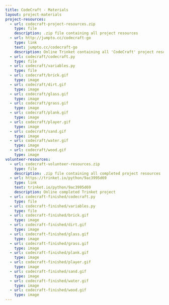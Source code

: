 ```yaml
---
title: CodeCraft - Materials
layout: project-materials
project-resources:     
  - url: codecraft-project-resources.zip
    type: file
    description: .zip file containing all project resources
  - url: http://jumpto.cc/codecraft-go
    type: link
    text: jumpto.cc/codecraft-go
    description: Online Trinket containing all 'CodeCraft' project resources
  - url: codecraft/codecraft.py
    type: file
  - url: codecraft/variables.py
    type: file
  - url: codecraft/brick.gif
    type: image
  - url: codecraft/dirt.gif
    type: image
  - url: codecraft/glass.gif
    type: image
  - url: codecraft/grass.gif
    type: image
  - url: codecraft/plank.gif
    type: image
  - url: codecraft/player.gif
    type: image
  - url: codecraft/sand.gif
    type: image
  - url: codecraft/water.gif
    type: image
  - url: codecraft/wood.gif
    type: image
volunteer-resources:
  - url: codecraft-volunteer-resources.zip
    type: file
    description: .zip file containing all completed project resources
  - url: https://trinket.io/python/9ac3995d69
    type: link
    text: trinket.io/python/9ac3995d69
    description: Online completed Trinket project
  - url: codecraft-finished/codecraft.py
    type: file
  - url: codecraft-finished/variables.py
    type: file
  - url: codecraft-finished/brick.gif
    type: image
  - url: codecraft-finished/dirt.gif
    type: image
  - url: codecraft-finished/glass.gif
    type: image
  - url: codecraft-finished/grass.gif
    type: image
  - url: codecraft-finished/plank.gif
    type: image
  - url: codecraft-finished/player.gif
    type: image
  - url: codecraft-finished/sand.gif
    type: image
  - url: codecraft-finished/water.gif
    type: image
  - url: codecraft-finished/wood.gif
    type: image
---
```

